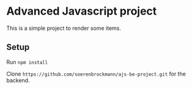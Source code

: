 # Advanced Javascript project

This is a simple project to render some items.

## Setup

Run `npm install`

Clone `https://github.com/soerenbrockmann/ajs-be-project.git` for the backend.
